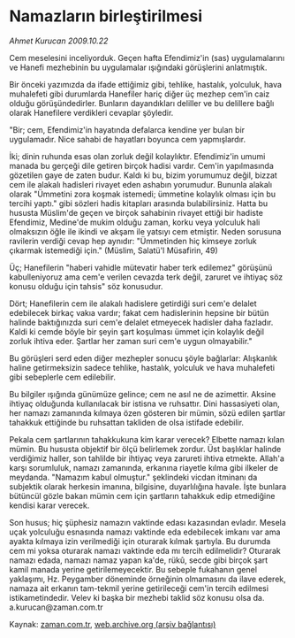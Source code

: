 # Namazların birleştirilmesi

*Ahmet Kurucan 2009.10.22*

<tr><td class="metin" colspan="2" style="padding-top: 20px; padding-left: 5px; ">Cem meselesini inceliyorduk. Geçen hafta Efendimiz'in (sas) uygulamalarını ve Hanefi mezhebinin bu uygulamalar ışığındaki görüşlerini anlatmıştık.</td></tr><tr><td class="metin" colspan="2" style="padding-top: 20px; padding-left: 5px; "><p>Bir önceki yazımızda da ifade ettiğimiz gibi, tehlike, hastalık, yolculuk, hava muhalefeti gibi durumlarda Hanefiler hariç diğer üç mezhep cem'in caiz olduğu görüşündedirler. Bunların dayandıkları deliller ve bu delillere bağlı olarak Hanefilere verdikleri cevaplar şöyledir.
<p> "Bir; cem, Efendimiz'in hayatında defalarca kendine yer bulan bir uygulamadır. Nice sahabi de hayatları boyunca cem yapmışlardır.
<p> İki; dinin ruhunda esas olan zorluk değil kolaylıktır. Efendimiz'in umumi manada bu gerçeği dile getiren birçok hadisi vardır. Cem'in yapılmasında gözetilen gaye de zaten budur. Kaldı ki bu, bizim yorumumuz değil, bizzat cem ile alakalı hadisleri rivayet eden ashabın yorumudur. Bununla alakalı olarak "Ümmetini zora koşmak istemedi; ümmetine kolaylık olması için bu tercihi yaptı." gibi sözleri hadis kitapları arasında bulabilirsiniz. Hatta bu hususta Müslim'de geçen ve birçok sahabinin rivayet ettiği bir hadiste Efendimiz, Medine'de mukim olduğu zaman, korku veya yolculuk hali olmaksızın öğle ile ikindi ve akşam ile yatsıyı cem etmiştir. Neden sorusuna ravilerin verdiği cevap hep aynıdır: "Ümmetinden hiç kimseye zorluk çıkarmak istemediği için." (Müslim, Salatü'l Müsafirin, 49)
<p> Üç; Hanefilerin "haberi vahidle mütevatir haber terk edilemez" görüşünü kabulleniyoruz ama cem'e verilen cevazda terk değil, zaruret ve ihtiyaç söz konusu olduğu için tahsis" söz konusudur.
<p> Dört; Hanefilerin cem ile alakalı hadislere getirdiği suri cem'e delalet edebilecek birkaç vakıa vardır; fakat cem hadislerinin hepsine bir bütün halinde baktığınızda suri cem'e delalet etmeyecek hadisler daha fazladır. Kaldi ki cemde böyle bir şeyin şart koşulması ümmet için kolaylık değil zorluk ihtiva eder. Şartlar her zaman suri cem'e uygun olmayabilir."
<p> Bu görüşleri serd eden diğer mezhepler sonucu şöyle bağlarlar: Alışkanlık haline getirmeksizin sadece tehlike, hastalık, yolculuk ve hava muhalefeti gibi sebeplerle cem edilebilir.
<p> Bu bilgiler ışığında günümüze gelince; cem ne asıl ne de azimettir. Aksine ihtiyaç olduğunda kullanılacak bir istisna ve ruhsattır. Dini hassasiyeti olan, her namazı zamanında kılmaya özen gösteren bir mümin, sözü edilen şartlar tahakkuk ettiğinde bu ruhsattan takliden de olsa istifade edebilir.
<p> Pekala cem şartlarının tahakkukuna kim karar verecek? Elbette namazı kılan mümin. Bu hususta objektif bir ölçü belirlemek zordur. Üst başlıklar halinde verdiğimiz haller, son tahlilde bir ihtiyaç veya zarureti ihtiva etmekte. Allah'a karşı sorumluluk, namazı zamanında, erkanına riayetle kılma gibi ilkeler de meydanda. "Namazım kabul olmuştur." şeklindeki vicdan itminanı da subjektik olarak herkesin imanına, bilgisine, duyarlılığına havale. İşte bunlara bütüncül gözle bakan mümin cem için şartların tahakkuk edip etmediğine kendisi karar verecek.
<p> Son husus; hiç şüphesiz namazın vaktinde edası kazasından evladır. Mesela uçak yolculuğu esnasında namazı vaktinde eda edebilecek imkanı var ama ayakta kılmaya izin verilmediği için oturarak kılmak şartıyla. Bu durumda cem mi yoksa oturarak namazı vaktinde eda mı tercih edilmelidir? Oturarak namazı edada, namazı namaz yapan ka'de, rükû, secde gibi birçok şart kamil manada yerine getirilemeyecektir. Bu sebeple fukahanın genel yaklaşımı, Hz. Peygamber döneminde örneğinin olmamasını da ilave ederek, namaza ait erkanın tam-tekmil yerine getirileceği cem'in tercih edilmesi istikametindedir. Velev ki başka bir mezhebi taklid söz konusu olsa da. a.kurucan@zaman.com.tr<br/></p></p></p></p></p></p></p></p></p></td></tr>

Kaynak: [zaman.com.tr](http://zaman.com.tr/yazar.do?yazino=906240), [web.archive.org (arşiv bağlantısı)](http://web.archive.org/web/20091225075402/http://www.zaman.com.tr:80/yazar.do?yazino=906240)
